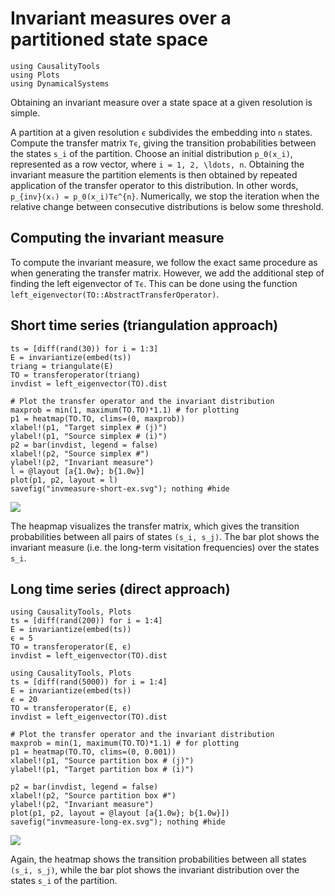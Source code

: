 # Invariant measures over a partitioned state space


```@setup s
using CausalityTools
using Plots
using DynamicalSystems
```

Obtaining an invariant measure over a state space at a given resolution is simple.

A partition at a given resolution ``ϵ``  subdivides the embedding into ``n`` states. Compute the transfer matrix ``Tϵ``, giving the transition probabilities between the states ``s_i`` of the partition. Choose an initial distribution ``p_0(x_i)``, represented as a row vector, where ``i = 1, 2, \ldots, n``. Obtaining the invariant measure the partition elements is then obtained by repeated application of the transfer operator to this distribution. In other words, ``p_{inv}(xᵢ) = p_0(x_i)Tϵ^{n}``. Numerically, we stop the iteration when
the relative change between consecutive distributions is below some threshold.

## Computing the invariant measure
To compute the invariant measure, we follow the exact same procedure as when generating the transfer matrix. However, we add the additional step of finding the left eigenvector of ``Tϵ``. This can be done using the function `left_eigenvector(TO::AbstractTransferOperator)`.

## Short time series (triangulation approach)
```@example s
ts = [diff(rand(30)) for i = 1:3]
E = invariantize(embed(ts))
triang = triangulate(E)
TO = transferoperator(triang)
invdist = left_eigenvector(TO).dist

# Plot the transfer operator and the invariant distribution
maxprob = min(1, maximum(TO.TO)*1.1) # for plotting
p1 = heatmap(TO.TO, clims=(0, maxprob))
xlabel!(p1, "Target simplex # (j)")
ylabel!(p1, "Source simplex # (i)")
p2 = bar(invdist, legend = false)
xlabel!(p2, "Source simplex #")
ylabel!(p2, "Invariant measure")
l = @layout [a{1.0w}; b{1.0w}]
plot(p1, p2, layout = l)
savefig("invmeasure-short-ex.svg"); nothing #hide
```

![](invmeasure-short-ex.svg)

The heapmap visualizes the transfer matrix, which gives the transition probabilities between all pairs of states ``(s_i, s_j)``. The bar plot shows the invariant measure (i.e. the long-term visitation frequencies) over the states ``s_i``.


## Long time series (direct approach)

```@setup s2
using CausalityTools, Plots
ts = [diff(rand(200)) for i = 1:4]
E = invariantize(embed(ts))
ϵ = 5
TO = transferoperator(E, ϵ)
invdist = left_eigenvector(TO).dist
```


```@example s2
using CausalityTools, Plots
ts = [diff(rand(5000)) for i = 1:4]
E = invariantize(embed(ts))
ϵ = 20
TO = transferoperator(E, ϵ)
invdist = left_eigenvector(TO).dist

# Plot the transfer operator and the invariant distribution
maxprob = min(1, maximum(TO.TO)*1.1) # for plotting
p1 = heatmap(TO.TO, clims=(0, 0.001))
xlabel!(p1, "Source partition box # (j)")
ylabel!(p1, "Target partition box # (i)")

p2 = bar(invdist, legend = false)
xlabel!(p2, "Source partition box #")
ylabel!(p2, "Invariant measure")
plot(p1, p2, layout = @layout [a{1.0w}; b{1.0w}])
savefig("invmeasure-long-ex.svg"); nothing #hide
```

![](invmeasure-long-ex.svg)

Again, the heatmap shows the transition probabilities between all states ``(s_i, s_j)``, while
the bar plot shows the invariant distribution over the states ``s_i`` of the partition.
